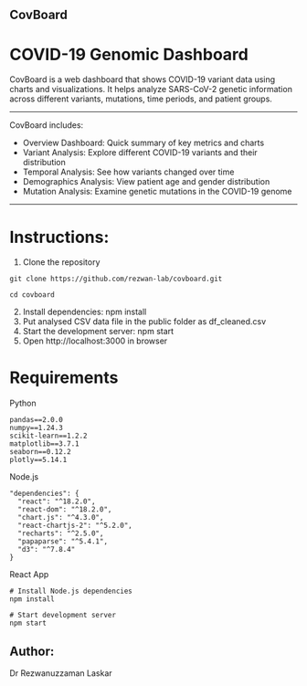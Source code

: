 ## CovBoard
# COVID-19 Genomic Dashboard

CovBoard is a web dashboard that shows COVID-19 variant data using charts and visualizations. It helps analyze SARS-CoV-2 genetic information across different variants, mutations, time periods, and patient groups.

---
CovBoard includes:

* Overview Dashboard: Quick summary of key metrics and charts
* Variant Analysis: Explore different COVID-19 variants and their distribution
* Temporal Analysis: See how variants changed over time
* Demographics Analysis: View patient age and gender distribution
* Mutation Analysis: Examine genetic mutations in the COVID-19 genome

---

# Instructions:

1. Clone the repository

```
git clone https://github.com/rezwan-lab/covboard.git

cd covboard

```

2. Install dependencies: npm install
3. Put analysed CSV data file in the public folder as df_cleaned.csv
4. Start the development server: npm start
5. Open http://localhost:3000 in browser


# Requirements

Python
```
pandas==2.0.0
numpy==1.24.3
scikit-learn==1.2.2
matplotlib==3.7.1
seaborn==0.12.2
plotly==5.14.1
```

Node.js

```
"dependencies": {
  "react": "^18.2.0",
  "react-dom": "^18.2.0",
  "chart.js": "^4.3.0",
  "react-chartjs-2": "^5.2.0",
  "recharts": "^2.5.0",
  "papaparse": "^5.4.1",
  "d3": "^7.8.4"
}
```

React App

```
# Install Node.js dependencies
npm install

# Start development server
npm start
```

## Author:
Dr Rezwanuzzaman Laskar
